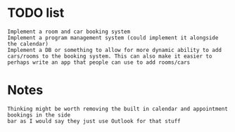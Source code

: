 # TODO list
    Implement a room and car booking system
    Implement a program management system (could implement it alongside the calendar)
    Implement a DB or something to allow for more dynamic ability to add cars/rooms to the booking system. This can also make it easier to perhaps write an app that people can use to add rooms/cars

# Notes
    Thinking might be worth removing the built in calendar and appointment bookings in the side
    bar as I would say they just use Outlook for that stuff